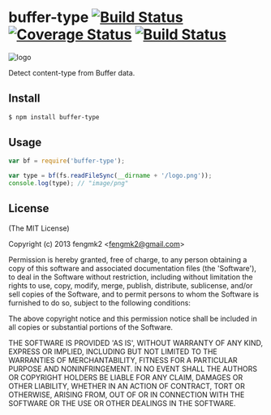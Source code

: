 buffer-type [![Build Status](https://secure.travis-ci.org/fengmk2/buffer-type.png)](http://travis-ci.org/fengmk2/buffer-type) [![Coverage Status](https://coveralls.io/repos/fengmk2/buffer-type/badge.png)](https://coveralls.io/r/fengmk2/buffer-type) [![Build Status](https://drone.io/github.com/fengmk2/buffer-type/status.png)](https://drone.io/github.com/fengmk2/buffer-type/latest)
=======

![logo](https://raw.github.com/fengmk2/buffer-type/master/logo.png)

Detect content-type from Buffer data.

## Install

```bash
$ npm install buffer-type
```

## Usage

```js
var bf = require('buffer-type');

var type = bf(fs.readFileSync(__dirname + '/logo.png'));
console.log(type); // "image/png"
```

## License 

(The MIT License)

Copyright (c) 2013 fengmk2 &lt;fengmk2@gmail.com&gt;

Permission is hereby granted, free of charge, to any person obtaining
a copy of this software and associated documentation files (the
'Software'), to deal in the Software without restriction, including
without limitation the rights to use, copy, modify, merge, publish,
distribute, sublicense, and/or sell copies of the Software, and to
permit persons to whom the Software is furnished to do so, subject to
the following conditions:

The above copyright notice and this permission notice shall be
included in all copies or substantial portions of the Software.

THE SOFTWARE IS PROVIDED 'AS IS', WITHOUT WARRANTY OF ANY KIND,
EXPRESS OR IMPLIED, INCLUDING BUT NOT LIMITED TO THE WARRANTIES OF
MERCHANTABILITY, FITNESS FOR A PARTICULAR PURPOSE AND NONINFRINGEMENT.
IN NO EVENT SHALL THE AUTHORS OR COPYRIGHT HOLDERS BE LIABLE FOR ANY
CLAIM, DAMAGES OR OTHER LIABILITY, WHETHER IN AN ACTION OF CONTRACT,
TORT OR OTHERWISE, ARISING FROM, OUT OF OR IN CONNECTION WITH THE
SOFTWARE OR THE USE OR OTHER DEALINGS IN THE SOFTWARE.

